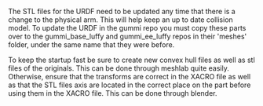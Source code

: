 The STL files for the URDF need to be updated any time that there is a change to the physical arm. This will help keep an up to date collision model. To update the URDF in the gummi repo you must copy these parts over to the gummi_base_luffy and gummi_ee_luffy repos in their 'meshes' folder, under the same name that they were before.

To keep the startup fast be sure to create new convex hull files as well as stl files of the originals. This can be done through meshlab quite easily. Otherwise, ensure that the transforms are correct in the XACRO file as well as that the STL files axis are located in the correct place on the part before using them in the XACRO file. This can be done through blender.